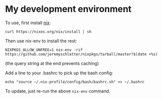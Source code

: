 # My development environment

To use, first install [nix](https://nixos.org/nix/):

    curl https://nixos.org/nix/install | sh

Then use nix-env to install the rest:

    NIXPKGS_ALLOW_UNFREE=1 nix-env -rif https://github.com/jeremyschlatter/nixpkgs/tarball/master?$(date +%s)

(the query string at the end prevents caching)

Add a line to your .bashrc to pick up the bash config:

    echo "source ~/.nix-profile/config/bash/bashrc.sh" >> ~/.bashrc

To update, just re-run the above `nix-env` command.

